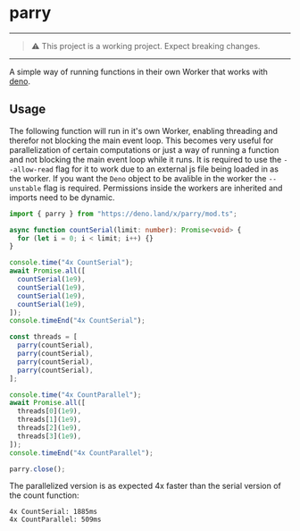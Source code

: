 # parry

---
> ⚠️ This project is a working project. Expect breaking changes.
---

A simple way of running functions in their own Worker that works with
[deno](https://deno.land/).

## Usage

The following function will run in it's own Worker, enabling threading and
therefor not blocking the main event loop. This becomes very useful for
parallelization of certain computations or just a way of running a function and
not blocking the main event loop while it runs.
It is required to use the `--allow-read` flag for it to work due to an external
js file being loaded in as the worker. If you want the `Deno` object to be
avalible in the worker the `--unstable` flag is required. Permissions inside the workers
are inherited and imports need to be dynamic.

```ts
import { parry } from "https://deno.land/x/parry/mod.ts";

async function countSerial(limit: number): Promise<void> {
  for (let i = 0; i < limit; i++) {}
}

console.time("4x CountSerial");
await Promise.all([
  countSerial(1e9),
  countSerial(1e9),
  countSerial(1e9),
  countSerial(1e9),
]);
console.timeEnd("4x CountSerial");

const threads = [
  parry(countSerial),
  parry(countSerial),
  parry(countSerial),
  parry(countSerial),
];

console.time("4x CountParallel");
await Promise.all([
  threads[0](1e9),
  threads[1](1e9),
  threads[2](1e9),
  threads[3](1e9),
]);
console.timeEnd("4x CountParallel");

parry.close();
```

The parallelized version is as expected 4x faster than the serial version of the
count function:

```
4x CountSerial: 1885ms
4x CountParallel: 509ms
```
